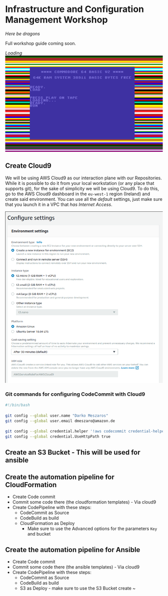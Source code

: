 # Infrastructure and Configuration Management Workshop

*Here be dragons*

Full workshop guide coming soon.

*Loading*
![comingsoon](/images/loading.png)



## Create Cloud9
We will be using AWS Cloud9 as our interaction plane with our Repositories. While it is possible to do it from your local workstation (or any place that supports git), for the sake of simplicity we will be using Cloud9.
To do this, go to the AWS Cloud9 dashboard in the `eu-west-1` region (Ireland) and create said environment. You can use all the *default* settings, just make sure that you launch it in a VPC that *has Internet Access*.

![cloud9](/images/cloud9.png)

### Git commands for configuring CodeCommit with Cloud9
```bash
#!/bin/bash

git config --global user.name "Darko Meszaros"
git config --global user.email dmeszaro@amazon.de

git config --global credential.helper '!aws codecommit credential-helper $@'
git config --global credential.UseHttpPath true
```

## Create an S3 Bucket - This will be used for ansible

## Create the automation pipeline for CloudFormation
- Create Code commit
- Commit some code there (the cloudformation templates) - Via cloud9
- Create CodePipeline with these steps:
  - CodeCommit as Source
  - CodeBuild as build
  - CloudFormation as Deploy
    - Make sure to use the Advanced options for the parameters `Key` and bucket

## Create the automation pipeline for Ansible
- Create Code commit
- Commit some code there (the ansible templates) - Via cloud9
- Create CodePipeline with these steps:
  - CodeCommit as Source
  - CodeBuild as build
  - S3 as Deploy - make sure to use the S3 Bucket create
~


